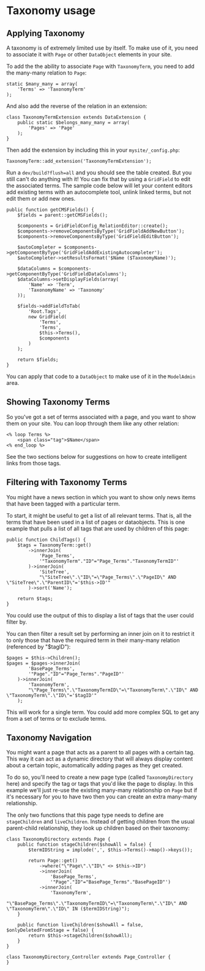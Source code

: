# Taxonomy usage

## Applying Taxonomy

A taxonomy is of extremely limited use by itself. To make use of it, you need to associate it with `Page` or other
`DataObject` elements in your site.

To add the the ability to associate `Page` with `TaxonomyTerm`, you need to add the many-many relation to `Page`:

	static $many_many = array(
		'Terms' => 'TaxonomyTerm'
	);

And also add the reverse of the relation in an extension:

	class TaxonomyTermExtension extends DataExtension {
		public static $belongs_many_many = array(
			'Pages' => 'Page'
		);
	}

Then add the extension by including this in your `mysite/_config.php`:

	TaxonomyTerm::add_extension('TaxonomyTermExtension');

Run a `dev/build?flush=all` and you should see the table created. But you still can't do anything with it! You can fix
that by using a `GridField` to edit the associated terms. The sample code below will let your content editors add
existing terms with an autocomplete tool, unlink linked terms, but not edit them or add new ones.

	public function getCMSFields() {
		$fields = parent::getCMSFields();

		$components = GridFieldConfig_RelationEditor::create();
		$components->removeComponentsByType('GridFieldAddNewButton');
		$components->removeComponentsByType('GridFieldEditButton');

		$autoCompleter = $components->getComponentByType('GridFieldAddExistingAutocompleter');
		$autoCompleter->setResultsFormat('$Name ($TaxonomyName)');

		$dataColumns = $components->getComponentByType('GridFieldDataColumns');
		$dataColumns->setDisplayFields(array(
			'Name' => 'Term',
			'TaxonomyName' => 'Taxonomy'
		));

		$fields->addFieldToTab(
			'Root.Tags',
			new GridField(
				'Terms',
				'Terms',
				$this->Terms(),
				$components
			)
		);

		return $fields;
	}

You can apply that code to a `DataObject` to make use of it in the `ModelAdmin` area.

## Showing Taxonomy Terms

So you've got a set of terms associated with a page, and you want to show them on your site. You can loop through them
like any other relation:

	<% loop Terms %>
		<span class="tag">$Name</span>
	<% end_loop %>

See the two sections below for suggestions on how to create intelligent links from those tags.

## Filtering with Taxonomy Terms

You might have a news section in which you want to show only news items that have been tagged with a particular term.

To start, it might be useful to get a list of all relevant terms. That is, all the terms that have been used in a list
of pages or dataobjects. This is one example that pulls a list of all tags that are used by children of this page:

	public function ChildTags() {
		$tags = TaxonomyTerm::get()
			->innerJoin(
				'Page_Terms',
				'"TaxonomyTerm"."ID"="Page_Terms"."TaxonomyTermID"'
			)->innerJoin(
				'SiteTree',
				"\"SiteTree\".\"ID\"=\"Page_Terms\".\"PageID\" AND \"SiteTree\".\"ParentID\"='$this->ID'"
			)->sort('Name');
		
		return $tags;
	}

You could use the output of this to display a list of tags that the user could filter by.

You can then filter a result set by performing an inner join on it to restrict it to only those that have the required
term in their many-many relation (referenced by "$tagID"):

	$pages = $this->Children();
	$pages = $pages->innerJoin(
			'BasePage_Terms',
			'"Page"."ID"="Page_Terms"."PageID"'
		)->innerJoin(
			'TaxonomyTerm',
			"\"Page_Terms\".\"TaxonomyTermID\"=\"TaxonomyTerm\".\"ID\" AND \"TaxonomyTerm\".\"ID\"='$tagID'"
		);

This will work for a single term. You could add more complex SQL to get any from a set of terms or to exclude terms.

## Taxonomy Navigation

You might want a page that acts as a parent to all pages with a certain tag. This way it can act as a dynamic directory
that will always display content about a certain topic, automatically adding pages as they get created.

To do so, you'll need to create a new page type (called `TaxonomyDirectory` here) and specify the tag or tags that
you'd like the page to display. In this example we'll just re-use the existing many-many relationship on `Page` but if
it's necessary for you to have two then you can create an extra many-many relationship.

The only two functions that this page type needs to define are `stageChildren` and `liveChildren`. Instead of getting
children from the usual parent-child relationship, they look up children based on their taxonomy:

	class TaxonomyDirectory extends Page {
		public function stageChildren($showAll = false) {
			$termIDString = implode(',', $this->Terms()->map()->keys());
			
			return Page::get()
				->where("\"Page\".\"ID\" <> $this->ID")
				->innerJoin(
					'BasePage_Terms',
					'"Page"."ID"="BasePage_Terms"."BasePageID"')
				->innerJoin(
					'TaxonomyTerm',
					"\"BasePage_Terms\".\"TaxonomyTermID\"=\"TaxonomyTerm\".\"ID\" AND \"TaxonomyTerm\".\"ID\" IN ($termIDString)");
		}
		
		public function liveChildren($showAll = false, $onlyDeletedFromStage = false) {
			return $this->stageChildren($showAll);
		}
	}
	
	class TaxonomyDirectory_Controller extends Page_Controller {
	}

